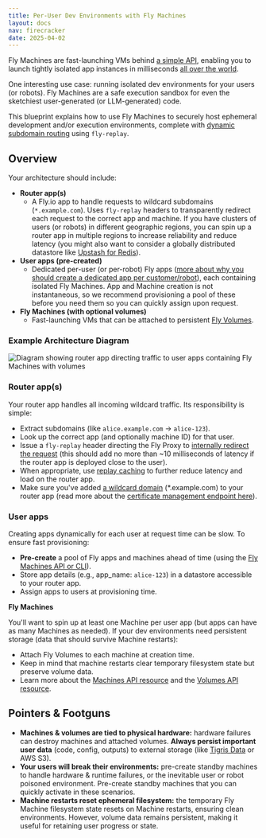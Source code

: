 ```yaml
---
title: Per-User Dev Environments with Fly Machines
layout: docs
nav: firecracker
date: 2025-04-02
---
```


Fly Machines are fast-launching VMs behind [a simple API](https://fly.io/docs/machines/api), enabling you to launch tightly isolated app instances in milliseconds [all over the world](https://fly.io/docs/reference/regions/).

One interesting use case: running isolated dev environments for your users (or robots). Fly Machines are a safe execution sandbox for even the sketchiest user-generated (or LLM-generated) code.

This blueprint explains how to use Fly Machines to securely host ephemeral development and/or execution environments, complete with [dynamic subdomain routing](https://fly.io/docs/networking/dynamic-request-routing) using `fly-replay`.

## Overview

Your architecture should include:

- **Router app(s)**
    - A Fly.io app to handle requests to wildcard subdomains (`*.example.com`). Uses `fly-replay` headers to transparently redirect each request to the correct app and machine. If you have clusters of users (or robots) in different geographic regions, you can spin up a router app in multiple regions to increase reliability and reduce latency (you might also want to consider a globally distributed datastore like [Upstash for Redis](https://fly.io/docs/upstash/redis/#what-you-should-know)). 
- **User apps (pre-created)**
    - Dedicated per-user (or per-robot) Fly apps ([more about why you should create a dedicated app per customer/robot](https://fly.io/docs/machines/guides-examples/one-app-per-user-why)), each containing isolated Fly Machines. App and Machine creation is not instantaneous, so we recommend provisioning a pool of these before you need them so you can quickly assign upon request.
- **Fly Machines (with optional volumes)**
    -  Fast-launching VMs that can be attached to persistent [Fly Volumes](https://fly.io/docs/volumes).

### Example Architecture Diagram

<img src="/static/images/docs-sandbox-architecture.webp" alt="Diagram showing router app directing traffic to user apps containing Fly Machines with volumes">

### Router app(s)

Your router app handles all incoming wildcard traffic. Its responsibility is simple:

- Extract subdomains (like `alice.example.com` → `alice-123`).
- Look up the correct app (and optionally machine ID) for that user.
- Issue a `fly-replay` header directing the Fly Proxy to [internally redirect the request](https://fly.io/docs/networking/dynamic-request-routing) (this should add no more than ~10 milliseconds of latency if the router app is deployed close to the user).
- When appropriate, use [replay caching](https://fly.io/docs/networking/dynamic-request-routing/#replay-caching) to further reduce latency and load on the router app.
- Make sure you've added [a wildcard domain](https://fly.io/docs/networking/custom-domain/#get-certified) (*.example.com) to your router app (read more about the [certificate management endpoint here](https://fly.io/docs/networking/custom-domain-api/)).

### User apps

Creating apps dynamically for each user at request time can be slow. To ensure fast provisioning:

- **Pre-create** a pool of Fly apps and machines ahead of time (using the [Fly Machines API or CLI](https://fly.io/docs/apps/overview/)).
- Store app details (e.g., app_name: `alice-123`) in a datastore accessible to your router app.
- Assign apps to users at provisioning time.

**Fly Machines**

You'll want to spin up at least one Machine per user app (but apps can have as many Machines as needed). If your dev environments need persistent storage (data that should survive Machine restarts):

- Attach Fly Volumes to each machine at creation time.
- Keep in mind that machine restarts clear temporary filesystem state but preserve volume data.
- Learn more about the [Machines API resource](https://fly.io/docs/machines/api/machines-resource/) and the [Volumes API resource](https://fly.io/docs/machines/api/volumes-resource/). 

## Pointers & Footguns

- **Machines & volumes are tied to physical hardware:** hardware failures can destroy machines and attached volumes. **Always persist important user data** (code, config, outputs) to external storage (like [Tigris Data](https://fly.io/docs/tigris/#main-content-start) or AWS S3).
- **Your users will break their environments:** pre-create standby machines to handle hardware & runtime failures, or the inevitable user or robot poisoned environment. Pre-create standby machines that you can quickly activate in these scenarios.
- **Machine restarts reset ephemeral filesystem:** the temporary Fly Machine filesystem state resets on Machine restarts, ensuring clean environments. However, volume data remains persistent, making it useful for retaining user progress or state.
